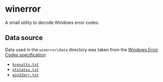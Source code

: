 # winerror
A small utility to decode Windows error codes.

## Data source
Data used in the `winerror\data` directory was taken from the [Windows Error Codes specification](https://docs.microsoft.com/en-us/openspecs/windows_protocols/ms-erref/1bc92ddf-b79e-413c-bbaa-99a5281a6c90):
  * [`hresults.txt`](https://docs.microsoft.com/en-us/openspecs/windows_protocols/ms-erref/705fb797-2175-4a90-b5a3-3918024b10b8)
  * [`ntstatus.txt`](https://docs.microsoft.com/en-us/openspecs/windows_protocols/ms-erref/596a1078-e883-4972-9bbc-49e60bebca55)
  * [`win32err.txt`](https://docs.microsoft.com/en-us/openspecs/windows_protocols/ms-erref/18d8fbe8-a967-4f1c-ae50-99ca8e491d2d)
